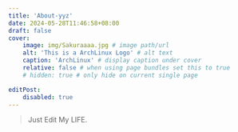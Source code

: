 ```yaml
---
title: 'About-yyz'
date: 2024-05-28T11:46:58+08:00
draft: false
cover:
    image: img/Sakuraaaa.jpg # image path/url
    alt: 'This is a ArchLinux Logo' # alt text
    caption: 'ArchLinux' # display caption under cover
    relative: false # when using page bundles set this to true
    # hidden: true # only hide on current single page

editPost:
    disabled: true
---
```

> Just Edit My LIFE.